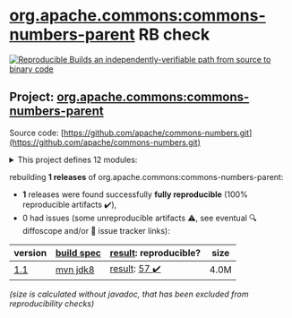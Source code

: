 [org.apache.commons:commons-numbers-parent](https://search.maven.org/artifact/org.apache.commons/commons-numbers-parent/) RB check
=======

[![Reproducible Builds](https://reproducible-builds.org/images/logos/rb.svg) an independently-verifiable path from source to binary code](https://reproducible-builds.org/)

## Project: [org.apache.commons:commons-numbers-parent](https://search.maven.org/artifact/org.apache.commons/commons-numbers-parent/)

Source code: [https://github.com/apache/commons-numbers.git](https://github.com/apache/commons-numbers.git)

<details><summary>This project defines 12 modules:</summary>

* [org.apache.commons:commons-numbers-angle](https://search.maven.org/artifact/org.apache.commons/commons-numbers-angle/)
* [org.apache.commons:commons-numbers-arrays](https://search.maven.org/artifact/org.apache.commons/commons-numbers-arrays/)
* [org.apache.commons:commons-numbers-combinatorics](https://search.maven.org/artifact/org.apache.commons/commons-numbers-combinatorics/)
* [org.apache.commons:commons-numbers-complex](https://search.maven.org/artifact/org.apache.commons/commons-numbers-complex/)
* [org.apache.commons:commons-numbers-core](https://search.maven.org/artifact/org.apache.commons/commons-numbers-core/)
* [org.apache.commons:commons-numbers-field](https://search.maven.org/artifact/org.apache.commons/commons-numbers-field/)
* [org.apache.commons:commons-numbers-fraction](https://search.maven.org/artifact/org.apache.commons/commons-numbers-fraction/)
* [org.apache.commons:commons-numbers-gamma](https://search.maven.org/artifact/org.apache.commons/commons-numbers-gamma/)
* [org.apache.commons:commons-numbers-parent](https://search.maven.org/artifact/org.apache.commons/commons-numbers-parent/)
* [org.apache.commons:commons-numbers-primes](https://search.maven.org/artifact/org.apache.commons/commons-numbers-primes/)
* [org.apache.commons:commons-numbers-quaternion](https://search.maven.org/artifact/org.apache.commons/commons-numbers-quaternion/)
* [org.apache.commons:commons-numbers-rootfinder](https://search.maven.org/artifact/org.apache.commons/commons-numbers-rootfinder/)
</details>

rebuilding **1 releases** of org.apache.commons:commons-numbers-parent:
- **1** releases were found successfully **fully reproducible** (100% reproducible artifacts :heavy_check_mark:),
- 0 had issues (some unreproducible artifacts :warning:, see eventual :mag: diffoscope and/or :memo: issue tracker links):

| version | [build spec](/BUILDSPEC.md) | [result](https://reproducible-builds.org/docs/jvm/): reproducible? | size |
| -- | --------- | ------ | -- |
| [1.1](https://search.maven.org/artifact/org.apache.commons/commons-numbers-parent/1.1/pom) | [mvn jdk8](commons-numbers-1.1.buildspec) | [result](commons-numbers-parent-1.1.buildinfo): [57 :heavy_check_mark: ](commons-numbers-parent-1.1.buildcompare) | 4.0M |

<i>(size is calculated without javadoc, that has been excluded from reproducibility checks)</i>
